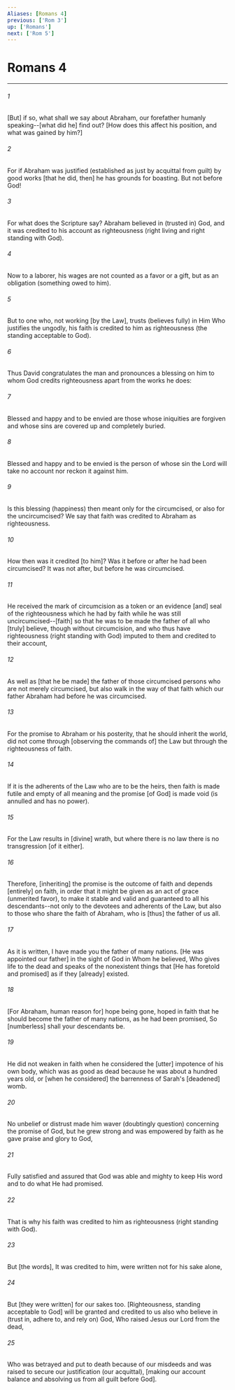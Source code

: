 ```yaml
---
Aliases: [Romans 4]
previous: ['Rom 3']
up: ['Romans']
next: ['Rom 5']
---
```

# Romans 4

***














###### 1 






[But] if so, what shall we say about Abraham, our forefather humanly speaking--[what did he] find out? [How does this affect his position, and what was gained by him?] 













###### 2 






For if Abraham was justified (established as just by acquittal from guilt) by good works [that he did, then] he has grounds for boasting. But not before God! 













###### 3 






For what does the Scripture say? Abraham believed in (trusted in) God, and it was credited to his account as righteousness (right living and right standing with God). 













###### 4 






Now to a laborer, his wages are not counted as a favor or a gift, but as an obligation (something owed to him). 













###### 5 






But to one who, not working [by the Law], trusts (believes fully) in Him Who justifies the ungodly, his faith is credited to him as righteousness (the standing acceptable to God). 













###### 6 






Thus David congratulates the man and pronounces a blessing on him to whom God credits righteousness apart from the works he does: 













###### 7 






Blessed and happy and to be envied are those whose iniquities are forgiven and whose sins are covered up and completely buried. 













###### 8 






Blessed and happy and to be envied is the person of whose sin the Lord will take no account nor reckon it against him. 













###### 9 






Is this blessing (happiness) then meant only for the circumcised, or also for the uncircumcised? We say that faith was credited to Abraham as righteousness. 













###### 10 






How then was it credited [to him]? Was it before or after he had been circumcised? It was not after, but before he was circumcised. 













###### 11 






He received the mark of circumcision as a token or an evidence [and] seal of the righteousness which he had by faith while he was still uncircumcised--[faith] so that he was to be made the father of all who [truly] believe, though without circumcision, and who thus have righteousness (right standing with God) imputed to them and credited to their account, 













###### 12 






As well as [that he be made] the father of those circumcised persons who are not merely circumcised, but also walk in the way of that faith which our father Abraham had before he was circumcised. 













###### 13 






For the promise to Abraham or his posterity, that he should inherit the world, did not come through [observing the commands of] the Law but through the righteousness of faith. 













###### 14 






If it is the adherents of the Law who are to be the heirs, then faith is made futile and empty of all meaning and the promise [of God] is made void (is annulled and has no power). 













###### 15 






For the Law results in [divine] wrath, but where there is no law there is no transgression [of it either]. 













###### 16 






Therefore, [inheriting] the promise is the outcome of faith and depends [entirely] on faith, in order that it might be given as an act of grace (unmerited favor), to make it stable and valid and guaranteed to all his descendants--not only to the devotees and adherents of the Law, but also to those who share the faith of Abraham, who is [thus] the father of us all. 













###### 17 






As it is written, I have made you the father of many nations. [He was appointed our father] in the sight of God in Whom he believed, Who gives life to the dead and speaks of the nonexistent things that [He has foretold and promised] as if they [already] existed. 













###### 18 






[For Abraham, human reason for] hope being gone, hoped in faith that he should become the father of many nations, as he had been promised, So [numberless] shall your descendants be. 













###### 19 






He did not weaken in faith when he considered the [utter] impotence of his own body, which was as good as dead because he was about a hundred years old, or [when he considered] the barrenness of Sarah's [deadened] womb. 













###### 20 






No unbelief or distrust made him waver (doubtingly question) concerning the promise of God, but he grew strong and was empowered by faith as he gave praise and glory to God, 













###### 21 






Fully satisfied and assured that God was able and mighty to keep His word and to do what He had promised. 













###### 22 






That is why his faith was credited to him as righteousness (right standing with God). 













###### 23 






But [the words], It was credited to him, were written not for his sake alone, 













###### 24 






But [they were written] for our sakes too. [Righteousness, standing acceptable to God] will be granted and credited to us also who believe in (trust in, adhere to, and rely on) God, Who raised Jesus our Lord from the dead, 













###### 25 






Who was betrayed and put to death because of our misdeeds and was raised to secure our justification (our acquittal), [making our account balance and absolving us from all guilt before God].
